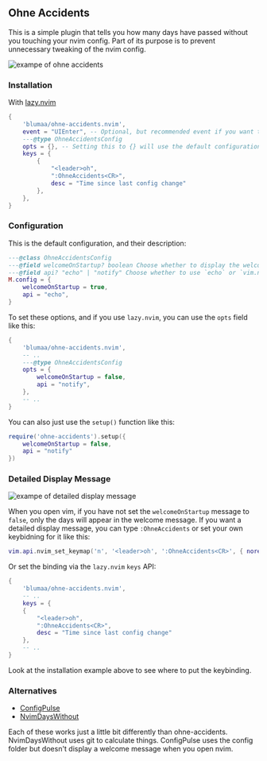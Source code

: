 ## Ohne Accidents

This is a simple plugin that tells you how many days have passed without you touching your nvim config. Part of its purpose is to prevent unnecessary tweaking of the nvim config.

![exampe of ohne accidents](images/example.png)

### Installation

With [lazy.nvim](https://github.com/folke/lazy.nvim)

```lua
{
    'blumaa/ohne-accidents.nvim',
    event = "UIEnter", -- Optional, but recommended event if you want to lazy load the plugin.
    ---@type OhneAccidentsConfig
    opts = {}, -- Setting this to {} will use the default configuration and load the plugin.
    keys = {
        {
            "<leader>oh",
            ":OhneAccidents<CR>",
            desc = "Time since last config change"
        },
    },
}
```

### Configuration

This is the default configuration, and their description:

```lua
---@class OhneAccidentsConfig
---@field welcomeOnStartup? boolean Choose whether to display the welcome message on startup.
---@field api? "echo" | "notify" Choose whether to use `echo` or `vim.notify` to display the message.
M.config = {
    welcomeOnStartup = true,
    api = "echo",
}
```

To set these options, and if you use `lazy.nvim`, you can use the `opts` field like this:

```lua
{
    'blumaa/ohne-accidents.nvim',
    -- ..
    ---@type OhneAccidentsConfig
    opts = {
        welcomeOnStartup = false,
        api = "notify",
    },
    -- ..
}
```

You can also just use the `setup()` function like this:

```lua
require('ohne-accidents').setup({
    welcomeOnStartup = false,
    api = "notify"
})
```

### Detailed Display Message

![exampe of detailed display message](images/detailedDisplayMessage.png)

When you open vim, if you have not set the `welcomeOnStartup` message to `false`, only the days will appear in the welcome message. If you want a detailed display message, you can type `:OhneAccidents` or set your own keybidning for it like this:

```lua
vim.api.nvim_set_keymap('n', '<leader>oh', ':OhneAccidents<CR>', { noremap = true, silent = true})
```

Or set the binding via the `lazy.nvim` `keys` API:

```lua
{
    'blumaa/ohne-accidents.nvim',
    -- ..
    keys = {
    {
        "<leader>oh",
        ":OhneAccidents<CR>",
        desc = "Time since last config change"
    },
    -- ..
}
```

Look at the installation example above to see where to put the keybinding.

### Alternatives

-   [ConfigPulse](https://github.com/mrquantumcodes/configpulse)
-   [NvimDaysWithout](https://github.com/idanarye/nvim-days-without)

Each of these works just a little bit differently than ohne-accidents. NvimDaysWithout uses git to calculate things. ConfigPulse uses the config folder but doesn't display a welcome message when you open nvim.
